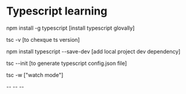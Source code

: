 <h1>Typescript learning </h1>

<p> npm install -g typescript   [install typescript glovally]</p>
<p> tsc -v   [to chexque ts version]</p>
<p> npm install typescript --save-dev [add local project dev dependency]</p>
<p> tsc --init    [to generate typescript config.json file]</p>
<p> tsc -w  ["watch mode"]</p>
<p> -- -- --</p>
